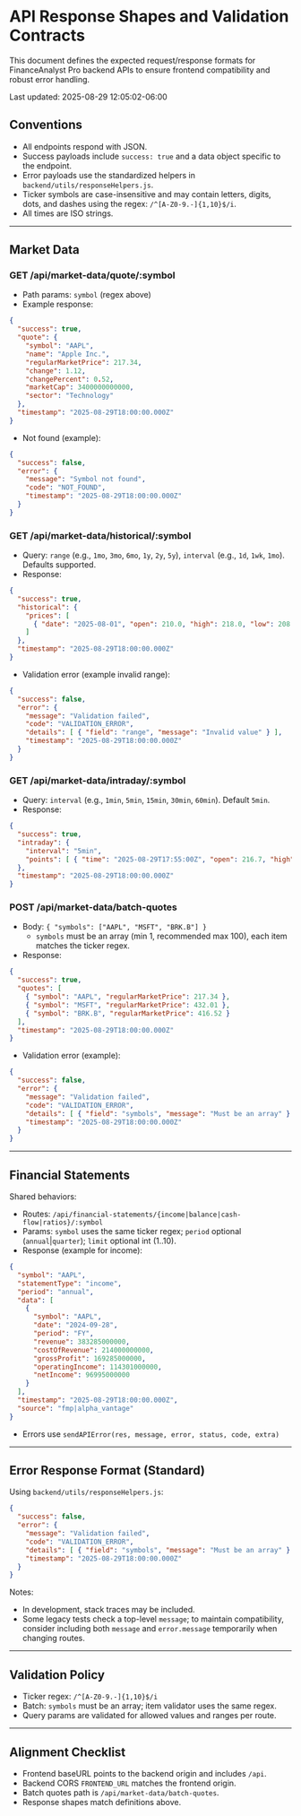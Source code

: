 # API Response Shapes and Validation Contracts

This document defines the expected request/response formats for FinanceAnalyst Pro backend APIs to ensure frontend compatibility and robust error handling.

Last updated: 2025-08-29 12:05:02-06:00

## Conventions

- All endpoints respond with JSON.
- Success payloads include `success: true` and a data object specific to the endpoint.
- Error payloads use the standardized helpers in `backend/utils/responseHelpers.js`.
- Ticker symbols are case-insensitive and may contain letters, digits, dots, and dashes using the regex: `/^[A-Z0-9.-]{1,10}$/i`.
- All times are ISO strings.

---

## Market Data

### GET /api/market-data/quote/:symbol

- Path params: `symbol` (regex above)
- Example response:
```json
{
  "success": true,
  "quote": {
    "symbol": "AAPL",
    "name": "Apple Inc.",
    "regularMarketPrice": 217.34,
    "change": 1.12,
    "changePercent": 0.52,
    "marketCap": 3400000000000,
    "sector": "Technology"
  },
  "timestamp": "2025-08-29T18:00:00.000Z"
}
```
- Not found (example):
```json
{
  "success": false,
  "error": {
    "message": "Symbol not found",
    "code": "NOT_FOUND",
    "timestamp": "2025-08-29T18:00:00.000Z"
  }
}
```

### GET /api/market-data/historical/:symbol

- Query: `range` (e.g., `1mo`, `3mo`, `6mo`, `1y`, `2y`, `5y`), `interval` (e.g., `1d`, `1wk`, `1mo`). Defaults supported.
- Response:
```json
{
  "success": true,
  "historical": {
    "prices": [
      { "date": "2025-08-01", "open": 210.0, "high": 218.0, "low": 208.5, "close": 217.3, "volume": 123456789 }
    ]
  },
  "timestamp": "2025-08-29T18:00:00.000Z"
}
```
- Validation error (example invalid range):
```json
{
  "success": false,
  "error": {
    "message": "Validation failed",
    "code": "VALIDATION_ERROR",
    "details": [ { "field": "range", "message": "Invalid value" } ],
    "timestamp": "2025-08-29T18:00:00.000Z"
  }
}
```

### GET /api/market-data/intraday/:symbol

- Query: `interval` (e.g., `1min`, `5min`, `15min`, `30min`, `60min`). Default `5min`.
- Response:
```json
{
  "success": true,
  "intraday": {
    "interval": "5min",
    "points": [ { "time": "2025-08-29T17:55:00Z", "open": 216.7, "high": 216.9, "low": 216.5, "close": 216.8, "volume": 120345 } ]
  },
  "timestamp": "2025-08-29T18:00:00.000Z"
}
```

### POST /api/market-data/batch-quotes

- Body: `{ "symbols": ["AAPL", "MSFT", "BRK.B"] }`
  - `symbols` must be an array (min 1, recommended max 100), each item matches the ticker regex.
- Response:
```json
{
  "success": true,
  "quotes": [
    { "symbol": "AAPL", "regularMarketPrice": 217.34 },
    { "symbol": "MSFT", "regularMarketPrice": 432.01 },
    { "symbol": "BRK.B", "regularMarketPrice": 416.52 }
  ],
  "timestamp": "2025-08-29T18:00:00.000Z"
}
```
- Validation error (example):
```json
{
  "success": false,
  "error": {
    "message": "Validation failed",
    "code": "VALIDATION_ERROR",
    "details": [ { "field": "symbols", "message": "Must be an array" } ],
    "timestamp": "2025-08-29T18:00:00.000Z"
  }
}
```

---

## Financial Statements

Shared behaviors:
- Routes: `/api/financial-statements/{income|balance|cash-flow|ratios}/:symbol`
- Params: `symbol` uses the same ticker regex; `period` optional (`annual`|`quarter`); `limit` optional int (1..10).
- Response (example for income):
```json
{
  "symbol": "AAPL",
  "statementType": "income",
  "period": "annual",
  "data": [
    {
      "symbol": "AAPL",
      "date": "2024-09-28",
      "period": "FY",
      "revenue": 383285000000,
      "costOfRevenue": 214000000000,
      "grossProfit": 169285000000,
      "operatingIncome": 114301000000,
      "netIncome": 96995000000
    }
  ],
  "timestamp": "2025-08-29T18:00:00.000Z",
  "source": "fmp|alpha_vantage"
}
```
- Errors use `sendAPIError(res, message, error, status, code, extra)`

---

## Error Response Format (Standard)

Using `backend/utils/responseHelpers.js`:
```json
{
  "success": false,
  "error": {
    "message": "Validation failed",
    "code": "VALIDATION_ERROR",
    "details": [ { "field": "symbols", "message": "Must be an array" } ],
    "timestamp": "2025-08-29T18:00:00.000Z"
  }
}
```

Notes:
- In development, stack traces may be included.
- Some legacy tests check a top-level `message`; to maintain compatibility, consider including both `message` and `error.message` temporarily when changing routes.

---

## Validation Policy

- Ticker regex: `/^[A-Z0-9.-]{1,10}$/i`
- Batch: `symbols` must be an array; item validator uses the same regex.
- Query params are validated for allowed values and ranges per route.

---

## Alignment Checklist

- Frontend baseURL points to the backend origin and includes `/api`.
- Backend CORS `FRONTEND_URL` matches the frontend origin.
- Batch quotes path is `/api/market-data/batch-quotes`.
- Response shapes match definitions above.
